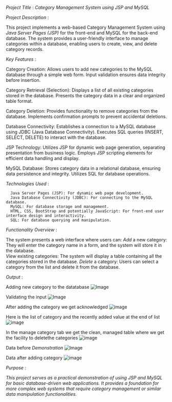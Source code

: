 
*Project Title* : *Category Management System using JSP and MySQL*

*Project Description* :

  This project implements a web-based Category Management System using *Java Server Pages (JSP)* for the front-end and MySQL for the back-end database. The system provides a user-friendly interface to manage categories within a database, enabling users to create, view, and delete category records.


*Key Features* :

  Category Creation:
    Allows users to add new categories to the MySQL database through a simple web form.
	  Input validation ensures data integrity before insertion.
	
  Category Retrieval (Selection):
	  Displays a list of all existing categories stored in the database.
	  Presents the category data in a clear and organized table format.
	
  Category Deletion:
	  Provides functionality to remove categories from the database.
	  Implements confirmation prompts to prevent accidental deletions.
	
  Database Connectivity:
	  Establishes a connection to a MySQL database using JDBC (Java Database Connectivity).
	  Executes SQL queries (INSERT, SELECT, DELETE) to interact with the database.
	
  JSP Technology:
	  Utilizes JSP for dynamic web page generation, separating presentation from business logic.
	  Employs JSP scripting elements for efficient data handling and display.
	
  MySQL Database:
	  Stores category data in a relational database, ensuring data persistence and integrity.
	  Utilizes SQL for database operations.

   
*Technologies Used* :

	  Java Server Pages (JSP): For dynamic web page development.
	  Java Database Connectivity (JDBC): For connecting to the MySQL database.
	  MySQL: For database storage and management.
	  HTML, CSS, BootStrap and potentially JavaScript: For front-end user interface design and interactivity.
	  SQL: For database querying and manipulation.

   
*Functionality Overview* :

  The system presents a web interface where users can:
	  *Add* a new category: They will enter the category name in a form, and the system will store it in the database.  
	  *View* existing categories: The system will display a table containing all the categories stored in the database.
	  *Delete* a category: Users can select a category from the list and delete it from the database.


*Output* :

Adding new category to the datatabase
![Image](https://github.com/user-attachments/assets/181387ec-94c2-41a4-b918-8c4ed3db7b76)

Validating the input
![Image](https://github.com/user-attachments/assets/def76183-39f6-4da9-9555-2fb20d895ba8)

After adding the category we get acknowledged
![image](https://github.com/user-attachments/assets/cc4b77e5-d866-4517-80ff-d9bb549da63f)

Here is the list of category and the recently added value at the end of list
![image](https://github.com/user-attachments/assets/76e9d4de-24fd-4883-a7af-546940301e70)

In the manage category tab we get the clean, managed table where we get the facility to deletethe categories
![image](https://github.com/user-attachments/assets/be896476-7d38-484a-8e55-7d9833375ddf)

Data before *Demonstration*
![Image](https://github.com/user-attachments/assets/93ea24da-3fe0-4006-b472-8c97aa7626c9)

Data after adding category
![image](https://github.com/user-attachments/assets/013c4a01-dc52-4859-849d-1f5c07c106a9)


*Purpose* :
	
  *This project serves as a practical demonstration of using JSP and MySQL for basic database-driven web applications. It provides a foundation for more complex web systems that require category management or similar data manipulation functionalities.*
  
